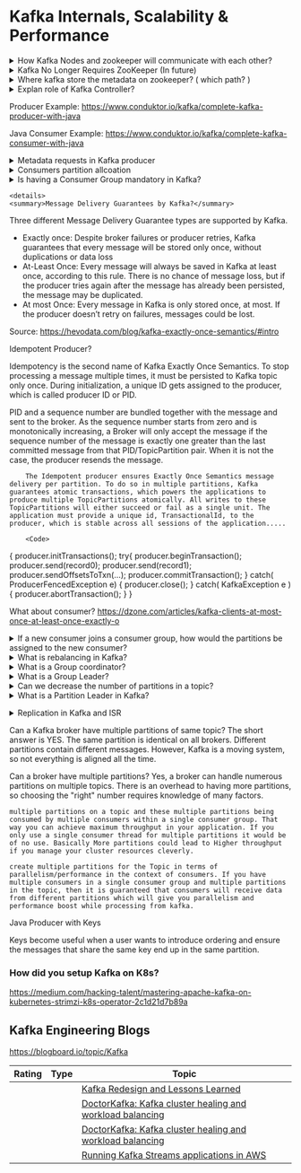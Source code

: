 # Kafka Internals, Scalability & Performance

<details>
<summary>How Kafka Nodes and zookeeper will communicate with each other?</summary>

Apache Kafka uses Zookeeper to select a controller, to maintain cluster membership and to store configuration, including the list of topics in the cluster.

In order to remain part of the Kafka cluster, each broker has to send keep-alive to Zookeeper in regular intervals. This is something every Zookeeper client does by default. If the broker doesn't heartbeat Zookeeper every zookeeper.session.timeout.ms milliseconds (6000 by default), Zookeeper will assume the broker is dead. This will cause leader election for all partitions that had a leader on that broker. If this broker happened to be the controller, you will also see a new controller elected.

https://stackoverflow.com/questions/54013250/how-kafka-nodes-and-zookeeper-will-communicate-with-each-other
</details>

<details>
    <summary>Kafka No Longer Requires ZooKeeper (In future)</summary>

Until now, Apache ZooKeeper was used by Kafka as a metadata store. Metadata for partitions and brokers were stored to the ZooKeeper quorum that was also responsible for Kafka Controller election.

In upcoming release v2.8.0, ZooKeeper can be replaced by an internal Raft quorum of controllers. When Kafka Raft Metadata mode is enabled, Kafka will store its metadata and configurations into a topic called @metadata. This internal topic is managed by the internal quorum and replicated across the cluster. The nodes of the cluster can now serve as brokers, controllers or both (called combined nodes).
    https://towardsdatascience.com/kafka-no-longer-requires-zookeeper-ebfbf3862104 
</details>

<details>
    <summary>Where kafka store the metadata on zookeeper? ( which path? )</summary>

It depends which metadata!

By default, Kafka uses a number of paths in zookeeper:
- /brokers: This contains alive brokers as well as topics configuration, assignments and current ISRs (In-Syn Replicas)
    /controller: This ZNode is owned by the current controller in the Kafka cluster
    /admin: This contains delete topic requests
    /config: This contains overriden configs for brokers, quotas
    And the list goes on ...
https://stackoverflow.com/questions/54989802/where-kafka-store-the-meta-data-on-zookeeper-which-path
</details>

<details>
    <summary>Explan role of Kafka Controller?</summary>
Kafka controller is a thread that runs inside only one broker in a Kafka cluster i.e. If we have a cluster of N brokers then there will be only one broker that is the controller.

It is like a brain for the cluster so that the cluster functions in a smooth and resilient way.

Whenever a Kafka Cluster is spun up, the brokers will first create a session with the zookeeper and the brokers will try to create an ephemeral node “/controller” inside the zookeeper. The broker that will be able to successfully create the “/controller” node will become the controller.

The rest of the brokers will create a watch on this “/controller” node.
    
As soon as the controller goes down or its session with the zookeeper is lost then this znode will be deleted and the rest of the brokers will be notified, and a new controller will be elected again.
    
    In a Kafka cluster, one of the brokers serves as the controller, which is responsible for managing the states of partitions and replicas and for performing administrative tasks like reassigning partitions. At any given time there is only one controller broker in your cluster.
    
</details>

Producer Example: https://www.conduktor.io/kafka/complete-kafka-producer-with-java

Java Consumer Example: https://www.conduktor.io/kafka/complete-kafka-consumer-with-java

<details>
    <summary>Metadata requests in Kafka producer</summary>
The first time the producer makes a metadata request is when it connects to the bootstrap servers that you set in the client configuration. Of course, it can be just one broker or more but not necessarily all the brokers in the cluster (so the metadata request is not for each broker). In this way, the producer gets information about where are the topics that it wants to send messages. During its life, more metadata requests can be done when it receives an error connecting to the broker leader for the partition it's writing, in this case, it needs to know which broker is the new leader for connecting to it (if not connected yet for other topics) and starting to send.
https://stackoverflow.com/questions/56794122/metadata-requests-in-kafka-producer
</details>

<details>
    <summary>Consumers partition allcoation</summary>
The consumers in a group divide the topic partitions as fairly amongst themselves as possible by establishing that each partition is only consumed by a single consumer from the group. When the number of consumers is lower than partitions, same consumers are going to read messages from more than one partition.

Ideally, the number of partitions should be equal to the number of consumers. Should the number of consumers be greater, the excess consumers were to be idle, wasting client resources. If the number of partitions is greater, some consumers will read from multiple partitions, which should not be an issue unless the ordering of messages is important.
</details>
        
<details>
    <summary>Is having a Consumer Group mandatory in Kafka?</summary>

Yes, it is mandatory to specify Kafka which consumer would belong to which consumer group. If you do not set the consumer group id in your app, you will get an exception. If you start a consumer to consume from a topic using the Kafka CLI command, then a new random consumer group is created with the name console-consumer-<some_random_number> and the consumer automatically falls under this consumer group.
    
https://medium.com/javarevisited/kafka-partitions-and-consumer-groups-in-6-mins-9e0e336c6c00
    
</details>
    
    <details>
    <summary>Message Delivery Guarantees by Kafka?</summary>
Three different Message Delivery Guarantee types are supported by Kafka.

- Exactly once: Despite broker failures or producer retries, Kafka guarantees that every message will be stored only once, without duplications or data loss
- At-Least Once: Every message will always be saved in Kafka at least once, according to this rule. There is no chance of message loss, but if the producer tries again after the message has already been persisted, the message may be duplicated.
- At most Once: Every message in Kafka is only stored once, at most. If the producer doesn’t retry on failures, messages could be lost.

Source: https://hevodata.com/blog/kafka-exactly-once-semantics/#intro
        
Idempotent Producer?

Idempotency is the second name of Kafka Exactly Once Semantics. To stop processing a message multiple times, it must be persisted to Kafka topic only once. During initialization, a unique ID gets assigned to the producer, which is called producer ID or PID.

PID and a sequence number are bundled together with the message and sent to the broker. As the sequence number starts from zero and is monotonically increasing, a Broker will only accept the message if the sequence number of the message is exactly one greater than the last committed message from that PID/TopicPartition pair. When it is not the case, the producer resends the message.

        The Idempotent producer ensures Exactly Once Semantics message delivery per partition. To do so in multiple partitions, Kafka guarantees atomic transactions, which powers the applications to produce multiple TopicPartitions atomically. All writes to these TopicPartitions will either succeed or fail as a single unit. The application must provide a unique id, TransactionalId, to the producer, which is stable across all sessions of the application.....
        
        <Code>
{
    producer.initTransactions();
    try{
     producer.beginTransaction();
        producer.send(record0);
        producer.send(record1);
        producer.sendOffsetsToTxn(…);
        producer.commitTransaction();
    } catch( ProducerFencedException e) {
        producer.close();
    } catch( KafkaException e ) {
        producer.abortTransaction();
    }
} 
</Code>
        
What about consumer?
https://dzone.com/articles/kafka-clients-at-most-once-at-least-once-exactly-o
        
</details>

<details>
    <summary>If a new consumer joins a consumer group, how would the partitions be assigned to the new consumer?</summary>

Let’s say we have 1 topic with 3 partitions; and 1 consumer group consisting of 2 consumers. Out of the 3 partitions, 2 would be assigned to one consumer and the remaining partition would be assigned to the other consumer. Now, consider these two cases

    Case 1: If a new consumer joins the consumer group, rebalancing happens and each consumer is now assigned to a single partition (since we have equal number of partitions and consumers).
    Case 2: If a consumer goes down, then there’d be only 1 consumer left in the consumer group and all the partitions would be assigned to this consumer through rebalancing.
</details>
    
<details>
    <summary>What is rebalancing in Kafka?</summary>

A. Rebalancing is the re-assignment of partition ownership among consumers within a given consumer group such that every consumer in a consumer group is assigned one or more partitions. Rebalancing happens when:

    A new consumer joins the consumer group
    An existing consumer goes down
    New partitions are added
    An existing consumer is considered dead by the Group coordinator
</details>
    
<details>
    <summary>What is a Group coordinator?</summary>

A. A Group coordinator is a kafka broker which receives heartbeats from all consumers of a consumer group. Every consumer group has a group coordinator.

</details>
    
<details>
    <summary> What is a Group Leader?</summary>

A. The first consumer that joins a consumer group is called the Group Leader of that consumer group
</details>
    
<details>
    <summary>Can we decrease the number of partitions in a topic?</summary>

A. Apache Kafka doesn’t support decreasing the partitions of a topic. Since, all the data sent to a topic is sent to all the partitions and removing one of them means data loss.
</details>
    
<details>
    <summary>What is a Partition Leader in Kafka?</summary>

In Kafka, there is a concept of leader for each partition.

At any point in time, a partition can have only one broker as the leader. And only that leader can serve the data for the partition. Followers will sync the data from the leader.
    </details>
    
<details>
    <summary>Replication in Kafka and ISR</summary>

In Kafka, replication happens at the partition level i.e. copies of the partition are maintained at multiple broker instances.

When we say a topic has a replication factor of 3, this means we will be having three copies of each of its partitions. Kafka considers that a record is committed when all replicas in the In-Sync Replica set (ISR) have confirmed that they have taking the record into account.

While creating a Kafka topic, we can define replication-factor, the number of copies we want to have for the data. We define this using the  config setting.

ISR indicates replicas are In Sync with the partition leader, i.e. those followers that have the same data as the leader.
    </details>
    
Can a Kafka broker have multiple partitions of same topic?
    The short answer is YES. The same partition is identical on all brokers. Different partitions contain different messages. However, Kafka is a moving system, so not everything is aligned all the time.

Can a broker have multiple partitions?
Yes, a broker can handle numerous partitions on multiple topics. There is an overhead to having more partitions, so choosing the "right" number requires knowledge of many factors.    
    
    
    multiple partitions on a topic and these multiple partitions being consumed by multiple consumers within a single consumer group. That way you can achieve maximum throughput in your application. If you only use a single consumer thread for multiple partitions it would be of no use. Basically More partitions could lead to Higher throughput if you manage your cluster resources cleverly.
    
    create multiple partitions for the Topic in terms of parallelism/performance in the context of consumers. If you have multiple consumers in a single consumer group and multiple partitions in the topic, then it is guaranteed that consumers will receive data from different partitions which will give you parallelism and performance boost while processing from kafka. 
    
Java Producer with Keys

Keys become useful when a user wants to introduce ordering and ensure the messages that share the same key end up in the same partition.



### How did you setup Kafka on K8s?
    
https://medium.com/hacking-talent/mastering-apache-kafka-on-kubernetes-strimzi-k8s-operator-2c1d21d7b89a
  

## Kafka Engineering Blogs

https://blogboard.io/topic/Kafka

|Rating|Type|Topic
------------: | ------------- | -------------
|||[Kafka Redesign and Lessons Learned](https://www.moengage.com/blog/kafka-at-moengage/)|
|||[DoctorKafka: Kafka cluster healing and workload balancing](https://medium.com/pinterest-engineering/open-sourcing-doctorkafka-kafka-cluster-healing-and-workload-balancing-e51ad25b6b17)
|||[DoctorKafka: Kafka cluster healing and workload balancing](https://medium.com/pinterest-engineering/open-sourcing-doctorkafka-kafka-cluster-healing-and-workload-balancing-e51ad25b6b17)
|||[Running Kafka Streams applications in AWS](https://engineering.zalando.com/posts/2017/11/running-kafka-streams-applications-aws.html)



